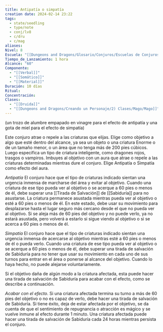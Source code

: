 ```yaml
---
title: Antipatía o simpatía
creation date: 2024-02-14 23:22
tags:
  - state/seedling
  - type/note
  - conj/lv8
  - c/dru
  - c/mag
aliases: 
Nivel: 8
Escuela: "[[Dungeons and Dragons/Glosario/Conjuros/Escuelas de Conjuros/Encantamiento]]"
Tiempo_de_Lanzamiento: 1 hora
Alcance: "60"
Componente:
  - "[[Verbal]]"
  - "[[Somático]]"
  - "[[Material]]"
Duración: 10 días
Ritual: 
Concentración: 
Clases:
  - "[[Druida]]"
  - "[[Dungeons and Dragons/Creando un Personaje/2) Clases/Mago/Mago]]"
---
```

(un trozo de alumbre empapado en vinagre para el efecto de antipatía y una gota de miel para el efecto de simpatía)

Este conjuro atrae o repele a las criaturas que elijas. Elige como objetivo a algo que esté dentro del alcance, ya sea un objeto o una criatura Enorme o de un tamaño menor, o un área que no tenga más de 200 pies cúbicos. Luego especifica un tipo de criatura inteligente, como dragones rojos, trasgos o vampiros. Imbuyes al objetivo con un aura que atrae o repele a las criaturas determinadas mientras dure el conjuro. Elige Antipatía o Simpatía como efecto del aura.

*Antipatía*
El conjuro hace que el tipo de criaturas indicado sientan una urgencia inmensa de marcharse del área y evitar al objetivo. Cuando una criatura de ese tipo pueda ver al objetivo o se acerque a 60 pies o menos de él, debe superar una [[Tirada de Salvación]] de [[Sabiduría]] para no asustarse. La criatura permanece asustada mientras pueda ver al objetivo o esté a 60 pies o menos de él. En este estado, debe usar su movimiento para desplazarse hasta el lugar seguro más cercano desde el que no pueda ver al objetivo. Si se aleja más de 60 pies del objetivo y no puede verlo, ya no estará asustada, pero volverá a estarlo si sigue viendo al objetivo o si se acerca a 60 pies o menos de él.

*Simpatía*
El conjuro hace que el tipo de criaturas indicado sientan una urgencia inmensa de acercarse al objetivo mientras esté a 60 pies o menos de él o pueda verlo. Cuando una criatura de ese tipo pueda ver al objetivo o se acerque a 60 pies o menos de él, debe superar una tirada de salvación de Sabiduría para no tener que usar su movimiento en cada uno de sus turnos para entrar en el área o ponerse al alcance del objetivo. Cuando lo haya hecho, no puede alejarse voluntariamente.

Si el objetivo daña de algún modo a la criatura afectada, esta puede hacer una tirada de salvación de Sabiduría para acabar con el efecto, como se describe a continuación.

*Acabar con el efecto*.
Si una criatura afectada termina su turno a más de 60 pies del objetivo o no es capaz de verlo, debe hacer una tirada de salvación de Sabiduría. Si tiene éxito, deja de estar afectada por el objetivo, se da cuenta de que el sentimiento de repugnancia o atracción es mágico y se vuelve inmune al efecto durante 1 minuto. Una criatura afectada puede hacer una tirada de salvación de Sabiduría cada 24 horas mientras persista el conjuro.